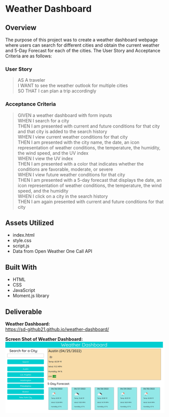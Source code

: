# **Weather Dashboard**

## **Overview**
The purpose of this project was to create a weather dashboard webpage where users can search for different cities and obtain the current weather and 5-Day Forecast for each of the cities. The User Story and Acceptance Criteria are as follows:

### **User Story**
> AS A traveler<br>
I WANT to see the weather outlook for multiple cities<br>
SO THAT I can plan a trip accordingly<br>

### **Acceptance Criteria**
> GIVEN a weather dashboard with form inputs<br>
WHEN I search for a city<br>
THEN I am presented with current and future conditions for that city and that city is added to the search history<br>
WHEN I view current weather conditions for that city<br>
THEN I am presented with the city name, the date, an icon representation of weather conditions, the temperature, the humidity, the wind speed, and the UV index<br>
WHEN I view the UV index<br>
THEN I am presented with a color that indicates whether the conditions are favorable, moderate, or severe<br>
WHEN I view future weather conditions for that city<br>
THEN I am presented with a 5-day forecast that displays the date, an icon representation of weather conditions, the temperature, the wind speed, and the humidity<br>
WHEN I click on a city in the search history<br>
THEN I am again presented with current and future conditions for that city<br>

## **Assets Utilized** 

- index.html
- style.css
- script.js
- Data from Open Weather One Call API

## **Built With**
* HTML
* CSS
* JavaScript
* Moment.js library
 
 ## **Deliverable**

**Weather Dashboard:**<br>
https://sd-github21.github.io/weather-dashboard/

**Screen Shot of Weather Dashboard:**<br>
![alt text](assets/images/screencapture-weather-dashboard.png)
